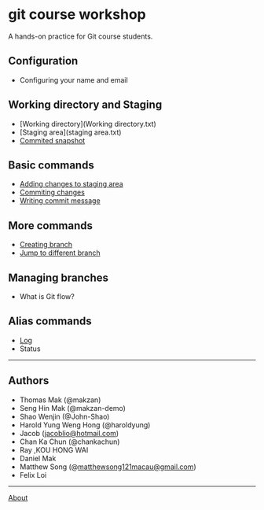 # git course workshop

A hands-on practice for Git course students.

## Configuration

- Configuring your name and email

## Working directory and Staging

- [Working directory](Working directory.txt)
- [Staging area](staging area.txt)
- [Commited snapshot](Repository.txt)

## Basic commands

- [Adding changes to staging area](adding_changes_to_staging_area.txt)
- [Commiting changes](commiting_changes.txt)
- [Writing commit message](commit-comment.md)

## More commands

- [Creating branch](./more_commands/create_branch.md)
- [Jump to different branch](more_commands/Jump_to_different_branch.md)

## Managing branches

- What is Git flow?

## Alias commands

- [Log](DanielLog.txt)
- Status

------

## Authors

- Thomas Mak (@makzan)
- Seng Hin Mak (@makzan-demo)
- Shao Wenjin (@John-Shao)
- Harold Yung Weng Hong (@haroldyung)
- Jacob (jacoblio@hotmail.com)
- Chan Ka Chun (@chankachun)
- Ray ,KOU HONG WAI
- Daniel Mak
- Matthew Song (@matthewsong121macau@gmail.com)
- Felix Loi

-----

[About](./about.md)
